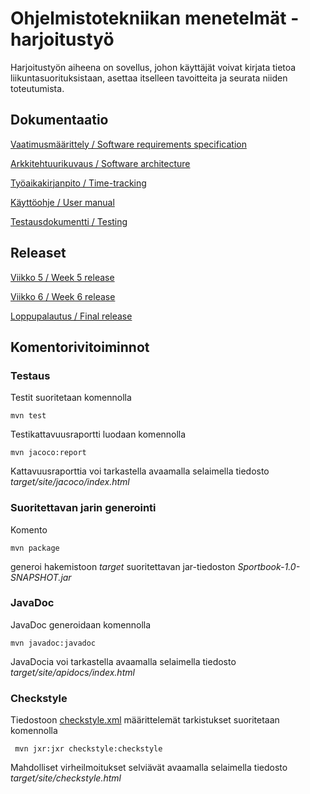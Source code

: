 # Ohjelmistotekniikan menetelmät -harjoitustyö

Harjoitustyön aiheena on sovellus, johon käyttäjät voivat kirjata tietoa liikuntasuorituksistaan, asettaa itselleen tavoitteita ja seurata niiden toteutumista.

## Dokumentaatio

[Vaatimusmäärittely / Software requirements specification](https://github.com/mshroom/otm-harjoitustyo/blob/master/dokumentointi/Software_requirements_specification.md)

[Arkkitehtuurikuvaus / Software architecture](https://github.com/mshroom/otm-harjoitustyo/blob/master/dokumentointi/architecture.md)

[Työaikakirjanpito / Time-tracking](https://github.com/mshroom/otm-harjoitustyo/blob/master/dokumentointi/time-tracking.md)

[Käyttöohje / User manual](https://github.com/mshroom/otm-harjoitustyo/blob/master/dokumentointi/User_guide.md)

[Testausdokumentti / Testing](https://github.com/mshroom/otm-harjoitustyo/blob/master/dokumentointi/testing.md)

## Releaset

[Viikko 5 / Week 5 release](https://github.com/mshroom/otm-harjoitustyo/releases/tag/week5)

[Viikko 6 / Week 6 release](https://github.com/mshroom/otm-harjoitustyo/releases/tag/week6)

[Loppupalautus / Final release](https://github.com/mshroom/otm-harjoitustyo/releases/tag/loppupalautus)

## Komentorivitoiminnot

### Testaus

Testit suoritetaan komennolla

```
mvn test
```

Testikattavuusraportti luodaan komennolla

```
mvn jacoco:report
```

Kattavuusraporttia voi tarkastella avaamalla selaimella tiedosto _target/site/jacoco/index.html_

### Suoritettavan jarin generointi

Komento

```
mvn package
```

generoi hakemistoon _target_ suoritettavan jar-tiedoston _Sportbook-1.0-SNAPSHOT.jar_

### JavaDoc

JavaDoc generoidaan komennolla

```
mvn javadoc:javadoc
```

JavaDocia voi tarkastella avaamalla selaimella tiedosto _target/site/apidocs/index.html_


### Checkstyle

Tiedostoon [checkstyle.xml](https://github.com/mshroom/otm-harjoitustyo/blob/master/Sportbook/checkstyle.xml) määrittelemät tarkistukset suoritetaan komennolla

```
 mvn jxr:jxr checkstyle:checkstyle
```

Mahdolliset virheilmoitukset selviävät avaamalla selaimella tiedosto _target/site/checkstyle.html_
